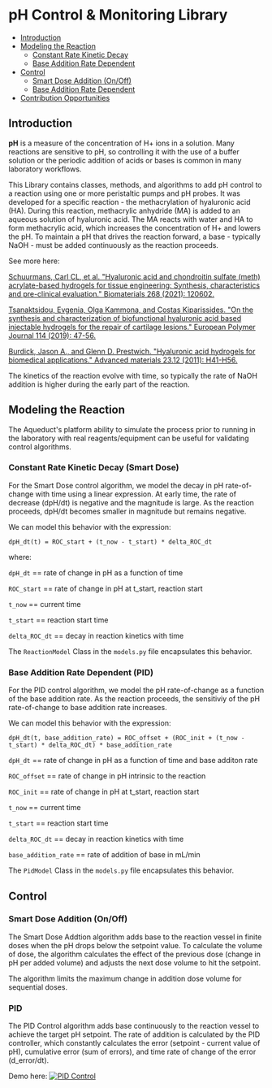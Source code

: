 # pH Control & Monitoring Library #

- [Introduction](#introduction)
- [Modeling the Reaction](#modeling-the-reaction)
    - [Constant Rate Kinetic Decay](#constant-rate-model)
    - [Base Addition Rate Dependent](#rate-dependent-model)
- [Control](#control)
    - [Smart Dose Addition (On/Off)](#smart-dose-control)
    - [Base Addition Rate Dependent](#pid-control)
- [Contribution Opportunities](#contribution-opportunities)

## Introduction ## 

**pH** is a measure of the concentration of H+ ions in a solution. Many 
reactions are sensitive to pH, so controlling it with the use of a buffer 
solution or the periodic addition of acids or bases is common in many 
laboratory workflows. 

This Library contains classes, methods, and algorithms to add pH control 
to a reaction using one or more peristaltic pumps and pH probes. It was 
developed for a specific reaction - the methacrylation of hyaluronic acid (HA). 
During this reaction, methacrylic anhydride (MA) is added to an aqueous solution 
of hyaluronic acid. The MA reacts with water and HA to form methacrylic acid, which
increases the concentration of H+ and lowers the pH. To maintain a pH that
drives the reaction forward, a base - typically NaOH - must be added continuously
as the reaction proceeds. 

See more here: 

[Schuurmans, Carl CL, et al. "Hyaluronic acid and chondroitin sulfate (meth) acrylate-based hydrogels 
for tissue engineering: Synthesis, characteristics and pre-clinical evaluation." 
Biomaterials 268 (2021): 120602.](https://www.sciencedirect.com/science/article/pii/S0142961220308486)

[Tsanaktsidou, Evgenia, Olga Kammona, and Costas Kiparissides. "On the synthesis and characterization 
of biofunctional hyaluronic acid based injectable hydrogels for the repair of cartilage lesions." 
European Polymer Journal 114 (2019): 47-56.](https://www.sciencedirect.com/science/article/pii/S001430571831677X)

[Burdick, Jason A., and Glenn D. Prestwich. "Hyaluronic acid hydrogels for biomedical applications." 
Advanced materials 23.12 (2011): H41-H56.](https://pubmed.ncbi.nlm.nih.gov/21394792/)

The kinetics of the reaction evolve with time, so typically the rate of NaOH addition is higher 
during the early part of the reaction. 

## Modeling the Reaction ##

The Aqueduct's platform ability to simulate the process prior to running 
in the laboratory with real reagents/equipment can be useful for validating
control algorithms. 

### <a id="constant-rate-model"></a>Constant Rate Kinetic Decay (Smart Dose)

For the Smart Dose control algorithm, we model the decay in pH rate-of-change
with time using a linear expression. At early time, the rate of decrease 
(dpH/dt) is negative and the magnitude is large. As the reaction proceeds, dpH/dt 
becomes smaller in magnitude but remains negative.

We can model this behavior with the expression:

`dpH_dt(t) = ROC_start + (t_now - t_start) * delta_ROC_dt`

where:

`dpH_dt` == rate of change in pH as a function of time

`ROC_start` == rate of change in pH at t_start, reaction start

`t_now` == current time

`t_start` == reaction start time

`delta_ROC_dt` == decay in reaction kinetics with time

The `ReactionModel` Class in the `models.py` file encapsulates this behavior.

### <a id="rate-dependent-model"></a>Base Addition Rate Dependent (PID)

For the PID control algorithm, we model the pH rate-of-change as a function of the 
base addition rate. As the reaction proceeds, the sensitiviy of the pH rate-of-change to base 
addition rate increases.

We can model this behavior with the expression:

`dpH_dt(t, base_addition_rate) = ROC_offset + (ROC_init + (t_now - t_start) * delta_ROC_dt) * base_addition_rate`

`dpH_dt` == rate of change in pH as a function of time and base additon rate

`ROC_offset` == rate of change in pH intrinsic to the reaction

`ROC_init` == rate of change in pH at t_start, reaction start

`t_now` == current time

`t_start` == reaction start time

`delta_ROC_dt` == decay in reaction kinetics with time

`base_addition_rate` == rate of addition of base in mL/min

The `PidModel` Class in the `models.py` file encapsulates this behavior.

## Control ##

### <a id="smart-dose-control"></a>Smart Dose Addition (On/Off) 

The Smart Dose Addtion algorithm adds base to the reaction vessel 
in finite doses when the pH drops below the setpoint value. To calculate 
the volume of dose, the algorithm calculates the effect of the previous 
dose (change in pH per added volume) and adjusts the next dose volume 
to hit the setpoint. 

The algorithm limits the maximum change in addition dose volume 
for sequential doses.

### <a id="pid-control"></a>PID 

The PID Control algorithm adds base continuously to the reaction
vessel to achieve the target pH setpoint. The rate of addition is calculated 
by the PID controller, which constantly calculates the error (setpoint - current value of pH), 
cumulative error (sum of errors), and time rate of change of the error (d_error/dt). 

Demo here: [![PID Control](https://img.youtube.com/vi/Di3eZi9dHww/0.jpg)](https://www.youtube.com/watch?v=Di3eZi9dHww)

